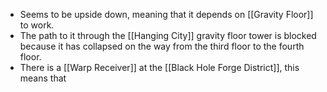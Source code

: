 - Seems to be upside down, meaning that it depends on [[Gravity Floor]] to work.
- The path to it through the [[Hanging City]] gravity floor tower is blocked because it has collapsed on the way from the third floor to the fourth floor.
- There is a [[Warp Receiver]] at the [[Black Hole Forge District]], this means that 